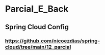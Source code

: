 # Parcial_E_Back

## Spring Cloud Config
### https://github.com/nicoezdias/spring-cloud/tree/main/12_parcial

